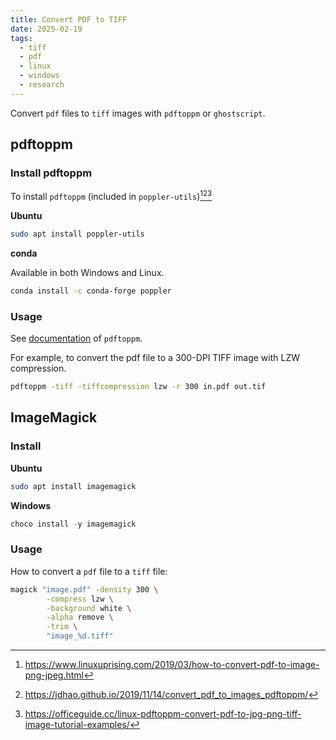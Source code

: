 ```yaml
---
title: Convert PDF to TIFF
date: 2025-02-19
tags:
  - tiff
  - pdf
  - linux
  - windows
  - research
---
```


Convert `pdf` files to `tiff` images with `pdftoppm` or `ghostscript`.

## pdftoppm

[^2]: https://www.linuxuprising.com/2019/03/how-to-convert-pdf-to-image-png-jpeg.html
[^3]: https://jdhao.github.io/2019/11/14/convert_pdf_to_images_pdftoppm/
[^4]: https://officeguide.cc/linux-pdftoppm-convert-pdf-to-jpg-png-tiff-image-tutorial-examples/

### Install pdftoppm

To install `pdftoppm` (included in `poppler-utils`)[^2][^3][^4]

**Ubuntu**

```sh
sudo apt install poppler-utils
```

**conda**

Available in both Windows and Linux.

```sh
conda install -c conda-forge poppler
```

### Usage

See [documentation](https://www.mankier.com/1/pdftoppm) of `pdftoppm`.

For example, to convert the pdf file to a 300-DPI TIFF image with LZW compression.

```sh
pdftoppm -tiff -tiffcompression lzw -r 300 in.pdf out.tif
```

## ImageMagick

### Install

**Ubuntu**

```sh
sudo apt install imagemagick
```

**Windows**

```powershell
choco install -y imagemagick
```

### Usage

How to convert a `pdf` file to a `tiff` file:

```sh
magick "image.pdf" -density 300 \
        -compress lzw \
        -background white \
        -alpha remove \
        -trim \
        "image_%d.tiff"
```
